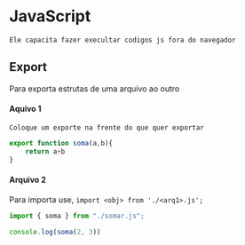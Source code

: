 # JavaScript

```Ele capacita fazer execultar codigos js fora do navegador```

## Export
Para exporta estrutas de uma arquivo ao outro

#### Aquivo 1
`Coloque um exporte na frente do que quer exportar`

```javascript
export function soma(a,b){
    return a+b
}
```

#### Arquivo 2
Para importa use, `import <obj> from './<arq1>.js';`

```javascript
import { soma } from "./somar.js";

console.log(soma(2, 3))
```
